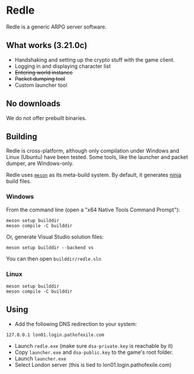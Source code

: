 # Redle

Redle is a generic ARPG server software.

## What works (3.21.0c)

* Handshaking and setting up the crypto stuff with the game client.
* Logging in and displaying character list
* ~~Entering world instance~~
* ~~Packet dumping tool~~
* Custom launcher tool

## No downloads

We do not offer prebuilt binaries.

## Building

Redle is cross-platform, although only compilation under Windows and Linux (Ubuntu) have been tested.
Some tools, like the launcher and packet dumper, are Windows-only.

Redle uses [`meson`](https://mesonbuild.com/Quick-guide.html) as its meta-build system. By default, it generates [ninja](https://ninja-build.org/) build files.

### Windows

From the command line (open a "x64 Native Tools Command Prompt"):
```
meson setup builddir
meson compile -C builddir
```

Or, generate Visual Studio solution files:
```
meson setup builddir --backend vs
```

You can then open `builddir/redle.sln`

### Linux

```
meson setup builddir
meson compile -C builddir
```

## Using

* Add the following DNS redirection to your system:
```
127.0.0.1 lon01.login.pathofexile.com
```
* Launch `redle.exe` (make sure `dsa-private.key` is reachable by it)
* Copy `launcher.exe` and `dsa-public.key` to the game's root folder.
* Launch `launcher.exe`
* Select London server (this is tied to lon01.login.pathofexile.com)
